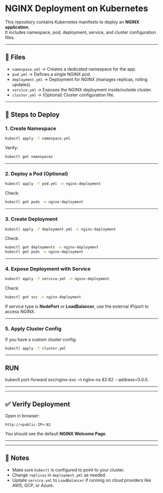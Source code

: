 # NGINX Deployment on Kubernetes

This repository contains Kubernetes manifests to deploy an **NGINX application**.  
It includes namespace, pod, deployment, service, and cluster configuration files.

---

## 📂 Files
- `namespace.yml` → Creates a dedicated namespace for the app.
- `pod.yml` → Defines a single NGINX pod.
- `deployment.yml` → Deployment for NGINX (manages replicas, rolling updates).
- `service.yml` → Exposes the NGINX deployment inside/outside cluster.
- `cluster.yml` → (Optional) Cluster configuration file.

---

## 🚀 Steps to Deploy

### 1. Create Namespace
```bash
kubectl apply -f namespace.yml
```

Verify:
```bash
kubectl get namespaces
```

---

### 2. Deploy a Pod (Optional)
```bash
kubectl apply -f pod.yml -n nginx-deployment
```

Check:
```bash
kubectl get pods -n nginx-deployment
```

---

### 3. Create Deployment
```bash
kubectl apply -f deployment.yml -n nginx-deployment
```

Check:
```bash
kubectl get deployments -n nginx-deployment
kubectl get pods -n nginx-deployment
```

---

### 4. Expose Deployment with Service
```bash
kubectl apply -f service.yml -n nginx-deployment
```

Check:
```bash
kubectl get svc -n nginx-deployment
```

If service type is **NodePort** or **LoadBalancer**, use the external IP/port to access NGINX.

---

### 5.  Apply Cluster Config
If you have a custom cluster config:
```bash
kubectl apply -f cluster.yml
```



---

## RUN 
kubectl port-forward svc/nginx-svc -n nginx-ns 82:82 --address=0.0.0.

---

---

## ✅ Verify Deployment
Open in browser:
```
http://<public-IP>:82
```

You should see the default **NGINX Welcome Page**.

---


---

## 📌 Notes
- Make sure `kubectl` is configured to point to your cluster.
- Change `replicas` in `deployment.yml` as needed.
- Update `service.yml` to `LoadBalancer` if running on cloud providers like AWS, GCP, or Azure.
